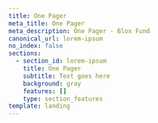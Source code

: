 ```yaml
---
title: One Pager
meta_title: One Pager
meta_description: One Pager - Blox Fund
canonical_url: lorem-ipsum
no_index: false
sections:
  - section_id: lorem-ipsum
    title: One Pager
    subtitle: Text goes here
    background: gray
    features: []
    type: section_features
template: landing
---
```

